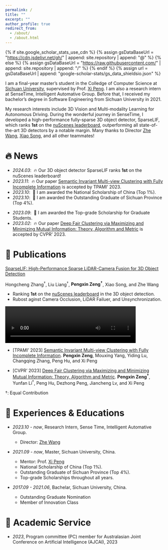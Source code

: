 ```yaml
---
permalink: /
title: ""
excerpt: ""
author_profile: true
redirect_from: 
  - /about/
  - /about.html
---
```


{% if site.google_scholar_stats_use_cdn %}
{% assign gsDataBaseUrl = "https://cdn.jsdelivr.net/gh/" | append: site.repository | append: "@" %}
{% else %}
{% assign gsDataBaseUrl = "https://raw.githubusercontent.com/" | append: site.repository | append: "/" %}
{% endif %}
{% assign url = gsDataBaseUrl | append: "google-scholar-stats/gs_data_shieldsio.json" %}

<span class='anchor' id='about-me'></span>

I am a final-year master’s student in the Colledge of Computer Science at [Sichuan University](https://www.scu.edu.cn), supervised by Prof. [Xi Peng](https://pengxi.me). I am also a research intern at SenseTime, Intelligent Automative Group. Before that, I received my bachelor’s degree in Software Engineering from Sichuan University in 2021.

My research interests include 3D Vision and Multi-modality Learning for Autonomous Driving. During the wonderful journey in SenseTime, I developed a high-performance fully-sparse 3D object detector, SparseLIF, which ranks **1st** on the [nuScenes leaderboard](https://www.nuscenes.org/object-detection?externalData=no&mapData=all&modalities=Any), outperforming all state-of-the-art 3D detectors by a notable margin. Many thanks to Director [Zhe Wang](https://wang-zhe.me/), [Xiao Song](https://scholar.google.com.hk/citations?user=tXuvWDYAAAAJ&hl=zh-CN), and all other teammates! 


# 🔥 News
- *2024.03*: &nbsp;🔥 Our 3D object detector SparseLIF ranks **1st** on the nuScenes leaderboard! 
- *2023.11*: &nbsp;🔥 Our paper [Semantic Invariant Multi-view Clustering with Fully Incomplete Information](https://ieeexplore.ieee.org/document/10319403/media#media) is accepted by TPAMI’ 2023.  
- *2023.10*: &nbsp;🎉 I am awarded the National Scholarship of China (Top 1%). 
- *2023.10*: &nbsp;🎉 I am awarded the Outstanding Graduate of Sichuan Province (Top 4%). 
<!-- - *2023.10*: &nbsp;🎉 I join SenseTime, Intelligent Automative Group as a research intern in Beijing. -->
- *2023.09*: &nbsp;🎉 I am awarded the Top-grade Scholarship for Graduate Students. 
- *2023.02*: &nbsp;🔥 Our paper [Deep Fair Clustering via Maximizing and Minimizing Mutual Information: Theory, Algorithm and Metric](https://openaccess.thecvf.com/content/CVPR2023/papers/Zeng_Deep_Fair_Clustering_via_Maximizing_and_Minimizing_Mutual_Information_Theory_CVPR_2023_paper.pdf) is accepted by CVPR’ 2023. 


# 📝 Publications 

<!-- <div class='paper-box'><div class='paper-box-image'><div><div class="badge">CVPR 2016</div><img src='images/500x300.png' alt="sym" width="100%"></div></div>
<div class='paper-box-text' markdown="1">

[Deep Residual Learning for Image Recognition](https://openaccess.thecvf.com/content_cvpr_2016/papers/He_Deep_Residual_Learning_CVPR_2016_paper.pdf)

**Kaiming He**, Xiangyu Zhang, Shaoqing Ren, Jian Sun

[**Project**](https://scholar.google.com/citations?view_op=view_citation&hl=zh-CN&user=DhtAFkwAAAAJ&citation_for_view=DhtAFkwAAAAJ:ALROH1vI_8AC) <strong><span class='show_paper_citations' data='DhtAFkwAAAAJ:ALROH1vI_8AC'></span></strong>
- Lorem ipsum dolor sit amet, consectetur adipiscing elit. Vivamus ornare aliquet ipsum, ac tempus justo dapibus sit amet. 
</div>
</div> -->

<div class='paper-box'>

<div class='paper-box-text' markdown="1">

[SparseLIF: High-Performance Sparse LiDAR-Camera Fusion for 3D Object Detection](https://arxiv.org/pdf/2403.07284)

Hongcheng Zhang<sup>†</sup>, Liu Liang<sup>†</sup>, **Pengxin Zeng<sup>†</sup>**, Xiao Song, and Zhe Wang

- Ranking **1st** on the [nuScenes leaderboard](https://www.nuscenes.org/object-detection?externalData=no&mapData=all&modalities=Any) in the 3D object detection.
- Rubost aginst Camera Occlusion, LiDAR Failuer, and Unsynchronization.
</div>

<div class='paper-box-image'><div>
<video width="416" height="117" controls> 
  <source src="images/Visual.mp4" type="video/mp4">
  <source src="images/Visual.mp4" type="video/ogg">
  Your browser does not support the video tag.
</video>
</div></div>
<!-- <div class='paper-box-image'><div> <img src='Visual.mp4' alt="sym" width="100%"></div></div> -->
</div> 

- [TPAMI’ 2023] [Semantic Invariant Multi-view Clustering with Fully Incomplete Information](https://ieeexplore.ieee.org/document/10319403/media#media). **Pengxin Zeng**, Mouxing Yang, Yiding Lu, Changqing Zhang, Peng Hu, and Xi Peng
<!-- - [Lorem ipsum dolor sit amet, consectetur adipiscing elit. Vivamus ornare aliquet ipsum, ac tempus justo dapibus sit amet](https://github.com), A, B, C, **CVPR 2020** -->
<!-- † -->

- [CVPR’ 2023] [Deep Fair Clustering via Maximizing and Minimizing Mutual Information: Theory, Algorithm and Metric](https://openaccess.thecvf.com/content/CVPR2023/papers/Zeng_Deep_Fair_Clustering_via_Maximizing_and_Minimizing_Mutual_Information_Theory_CVPR_2023_paper.pdf). **Pengxin Zeng<sup>†</sup>**, Yunfan Li<sup>†</sup>, Peng Hu, Dezhong Peng, Jiancheng Lv, and Xi Peng

†: Equal Contribution

# 📖 Experiences & Educations 
- *2023.10 - now*, Research Intern, Sense Time, Intelligent Automative Group.
  - Director: [Zhe Wang](https://wang-zhe.me/)

- *2021.09 - now*, Master, Sichuan University, China.
  - Mentor: Prof. [Xi Peng](https://pengxi.me)
  - National Scholarship of China (Top 1%). 
  - Outstanding Graduate of Sichuan Province (Top 4%). 
  - Top-grade Scholarships throughout all years. 

- *2017.09 - 2021.06*, Bachelar, Sichuan University, China.
  - Outstanding Graduate Nomination
  - Member of Innovation Class


<!-- # 🎖 Honors and Awards -->
<!-- - *2023.10*: National Scholarship of China (Top 1%). 
- *2023.10*: Outstanding Graduate of Sichuan Province (Top 4%). 
- *2023.09*: Top-grade Scholarship for Graduate Students, 2023. 
- *2021.09*: Top-grade Scholarship for Graduate Students, 2021 & 2022.  -->
<!-- - *2021.06*: Outstanding Graduate Nomination, Bachelar.  -->



# 💬 Academic Service
- *2023*, Program committee (PC) member for Australasian Joint Conference on Artificial Intelligence (AJCAI), 2023 


<!-- # 💻 Internships
- *2019.05 - 2020.02*, [Lorem](https://github.com/), China. -->